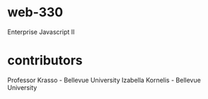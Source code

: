 # web-330
Enterprise Javascript II


# contributors 
Professor Krasso - Bellevue University
Izabella Kornelis - Bellevue University
